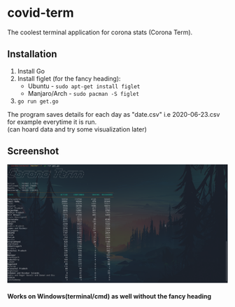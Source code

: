 # covid-term

The coolest terminal application for corona stats (Corona Term).

## Installation
1. Install Go
2. Install figlet (for the fancy heading):
    - Ubuntu - `sudo apt-get install figlet`
    - Manjaro/Arch - `sudo pacman -S figlet`
3. `go run get.go`

The program saves details for each day as "date.csv" i.e 2020-06-23.csv for 
example everytime it is run.\
(can hoard data and try some visualization later)

## Screenshot
![Cterm](./images/cterm2.png)

#### Works on Windows(terminal/cmd) as well without the fancy heading 



